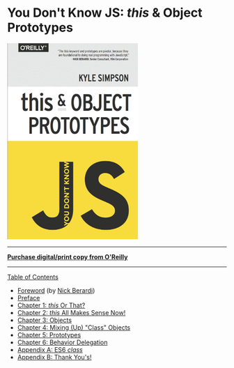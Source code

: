 # You Don't Know JS: *this* & Object Prototypes

<img src="cover.jpg" width="300">

-----

**[Purchase digital/print copy from O'Reilly](http://shop.oreilly.com/product/0636920033738.do)**

-----

[Table of Contents](toc.md)

* [Foreword](foreword.md) (by [Nick Berardi](https://github.com/nberardi))
* [Preface](../preface.md)
* [Chapter 1: *this* Or That?](ch1.md)
* [Chapter 2: *this* All Makes Sense Now!](ch2.md)
* [Chapter 3: Objects](ch3.md)
* [Chapter 4: Mixing (Up) "Class" Objects](ch4.md)
* [Chapter 5: Prototypes](ch5.md)
* [Chapter 6: Behavior Delegation](ch6.md)
* [Appendix A: ES6 *class*](apA.md)
* [Appendix B: Thank You's!](apB.md)
